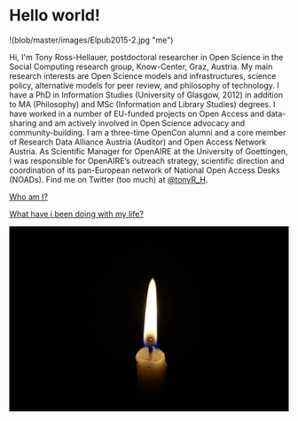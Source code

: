 # Hello world!

!(blob/master/images/Elpub2015-2.jpg "me")

Hi, I'm Tony Ross-Hellauer, postdoctoral researcher in Open Science in the Social Computing research group, Know-Center, Graz, Austria. My main research interests are Open Science models and infrastructures, science policy, alternative models for peer review, and philosophy of technology. I have a PhD in Information Studies (University of Glasgow, 2012) in addition to MA (Philosophy) and MSc (Information and Library Studies) degrees. I have worked in a number of EU-funded projects on Open Access and data-sharing and am actively involved in Open Science advocacy and community-building. I am a three-time OpenCon alumni and a core member of Research Data Alliance Austria (Auditor) and Open Access Network Austria. As Scientific Manager for OpenAIRE at the University of Goettingen, I was responsible for OpenAIRE’s outreach strategy, scientific direction and coordination of its pan-European network of National Open Access Desks (NOADs). Find me on Twitter (too much) at [@tonyR_H](http://twitter.com/tonyR_H).


[Who am I?](about.md "Who am i?")

[What have i been doing with my life?](cv.md "CV")

![Image](/2017-06-26-06-54-45.jpg)
